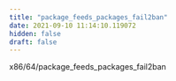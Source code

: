 ```yaml
---
title: "package_feeds_packages_fail2ban"
date: 2021-09-10 11:14:10.119072
hidden: false
draft: false
---
```


x86/64/package_feeds_packages_fail2ban

